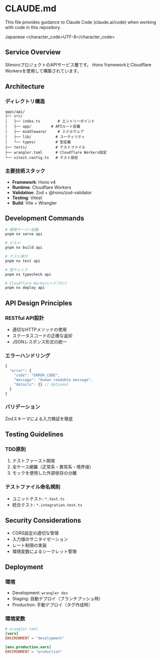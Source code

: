 # CLAUDE.md

This file provides guidance to Claude Code (claude.ai/code) when working with code in this repository.

<language>Japanese</language>
<character_code>UTF-8</character_code>

## Service Overview

SlimoroプロジェクトのAPIサービス層です。
Hono frameworkとCloudflare Workersを使用して構築されています。

## Architecture

### ディレクトリ構造
```
apps/api/
├── src/
│   ├── index.ts        # エントリーポイント
│   ├── app/         # APIルート定義
│   ├── middleware/     # ミドルウェア
│   ├── lib/           # ユーティリティ
│   └── types/         # 型定義
├── tests/             # テストファイル
├── wrangler.toml      # Cloudflare Workers設定
└── vitest.config.ts   # テスト設定
```

### 主要技術スタック
- **Framework**: Hono v4
- **Runtime**: Cloudflare Workers
- **Validation**: Zod + @hono/zod-validator
- **Testing**: Vitest
- **Build**: Vite + Wrangler

## Development Commands

```bash
# 開発サーバー起動
pnpm nx serve api

# ビルド
pnpm nx build api

# テスト実行
pnpm nx test api

# 型チェック
pnpm nx typecheck api

# Cloudflare Workersへデプロイ
pnpm nx deploy api
```

## API Design Principles

### RESTful API設計
- 適切なHTTPメソッドの使用
- ステータスコードの正確な返却
- JSONレスポンス形式の統一

### エラーハンドリング
```typescript
{
  "error": {
    "code": "ERROR_CODE",
    "message": "Human readable message",
    "details": {} // Optional
  }
}
```

### バリデーション
Zodスキーマによる入力検証を徹底

## Testing Guidelines

### TDD原則
1. テストファースト開発
2. 全ケース網羅（正常系・異常系・境界値）
3. モックを使用した外部依存の分離

### テストファイル命名規則
- ユニットテスト: `*.test.ts`
- 統合テスト: `*.integration.test.ts`

## Security Considerations

- CORS設定の適切な管理
- 入力値のサニタイゼーション
- レート制限の実装
- 環境変数によるシークレット管理

## Deployment

### 環境
- Development: `wrangler dev`
- Staging: 自動デプロイ（ブランチプッシュ時）
- Production: 手動デプロイ（タグ作成時）

### 環境変数
```toml
# wrangler.toml
[vars]
ENVIRONMENT = "development"

[env.production.vars]
ENVIRONMENT = "production"
```
